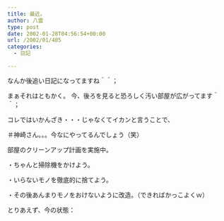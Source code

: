 ```yaml
---
title: 最近。
author: 八雲
type: post
date: 2002-01-28T04:56:54+00:00
url: /2002/01/485
categories:
  - 日記

---
```

なんか後追い日記になってますね＾＾；
  
まぁそれはともかく。 今、後ろを見ると恐ろしく汚い部屋が広がってます＾＾；
  
コレではいかんざき・・・じゃなくてイカンと言うことで、
  
＃神崎さん。。。今なにやってるんでしょう（笑）
  
部屋のクリーンアップ計画を実施中。
  
・ちゃんと掃除機をかけよう。
  
・いらないモノを徹底的に捨てよう。
  
・その後あんまりモノをおけないように改造。（できればかっこよくｗ）

とりあえず、今の状態：